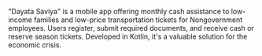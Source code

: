 "Dayata Saviya" is a mobile app offering monthly cash assistance to low-income families and low-price transportation tickets for Nongovernment employees. Users register, submit required documents, and receive cash or reserve season tickets. Developed in Kotlin, it's a valuable solution for the economic crisis.
